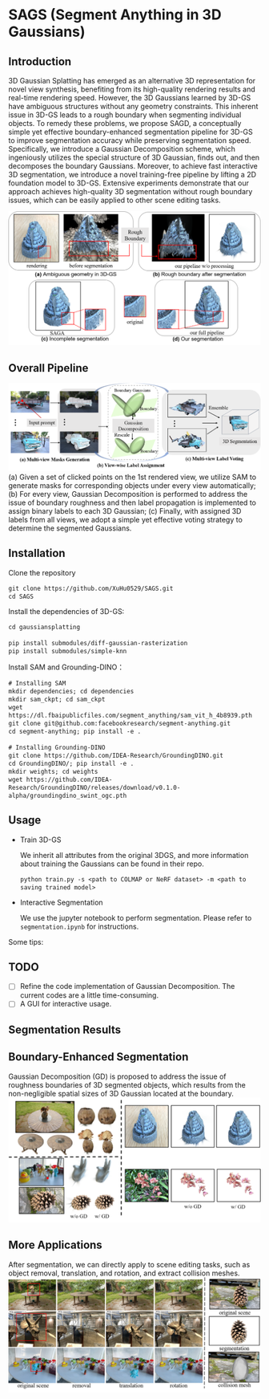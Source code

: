 # SAGS (Segment Anything in 3D Gaussians)

## Introduction
3D Gaussian Splatting has emerged as an alternative 3D representation for novel view synthesis, benefiting from its high-quality rendering results and real-time rendering speed. However, the 3D Gaussians learned by 3D-GS have ambiguous structures without any geometry constraints. This inherent issue in 3D-GS leads to a rough boundary when segmenting individual objects. To remedy these problems, we propose SAGD, a conceptually simple yet effective boundary-enhanced segmentation pipeline for 3D-GS to improve segmentation accuracy while preserving segmentation speed. Specifically, we introduce a Gaussian Decomposition scheme, which ingeniously utilizes the special structure of 3D Gaussian, finds out, and then decomposes the boundary Gaussians. Moreover, to achieve fast interactive 3D segmentation, we introduce a novel training-free pipeline by lifting a 2D foundation model to 3D-GS. Extensive experiments demonstrate that our approach achieves high-quality 3D segmentation without rough boundary issues, which can be easily applied to other scene editing tasks.

![Intro](imgs/intro.png)

## Overall Pipeline
![Our Pipeline](imgs/pipeline.png)
(a) Given a set of clicked points on the 1st rendered view, we utilize SAM to generate masks for corresponding objects under every view automatically; (b) For every view, Gaussian Decomposition is performed to address the issue of boundary roughness and then label propagation is implemented to assign binary labels to each 3D Gaussian; (c) Finally, with assigned 3D labels from all views, we adopt a simple yet effective voting strategy to determine the segmented Gaussians.

## Installation
Clone the repository
```
git clone https://github.com/XuHu0529/SAGS.git
cd SAGS
```
Install the dependencies of 3D-GS:
```
cd gaussiansplatting

pip install submodules/diff-gaussian-rasterization
pip install submodules/simple-knn
```
Install SAM and Grounding-DINO：
```
# Installing SAM
mkdir dependencies; cd dependencies 
mkdir sam_ckpt; cd sam_ckpt
wget https://dl.fbaipublicfiles.com/segment_anything/sam_vit_h_4b8939.pth
git clone git@github.com:facebookresearch/segment-anything.git 
cd segment-anything; pip install -e .

# Installing Grounding-DINO
git clone https://github.com/IDEA-Research/GroundingDINO.git
cd GroundingDINO/; pip install -e .
mkdir weights; cd weights
wget https://github.com/IDEA-Research/GroundingDINO/releases/download/v0.1.0-alpha/groundingdino_swint_ogc.pth
```

## Usage
- Train 3D-GS
  
  We inherit all attributes from the original 3DGS, and more information about training the Gaussians can be found in their repo.
  ```
  python train.py -s <path to COLMAP or NeRF dataset> -m <path to saving trained model>
  ```
- Interactive Segmentation
  
  We use the jupyter notebook to perform segmentation. Please refer to `segmentation.ipynb` for instructions.

Some tips:

## TODO
- [ ] Refine the code implementation of Gaussian Decomposition. The current codes are a little time-consuming.
- [ ] A GUI for interactive usage.

## Segmentation Results

## Boundary-Enhanced Segmentation
Gaussian Decomposition (GD) is proposed to address the issue of roughness boundaries of 3D segmented objects, which results from the non-negligible spatial sizes of 3D Gaussian located at the boundary.
![boundary](imgs/boundary_enhanced.png)

## More Applications
After segmentation, we can directly apply to scene editing tasks, such as object removal, translation, and rotation, and extract collision meshes.
![applications](imgs/applications.png)
